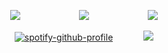 

<div align="center">

![](https://komarev.com/ghpvc/?username=ennlo&color=007FD8&base=5834&style=flat-square&label=♫+) ⠀⠀ ⠀⠀⠀⠀⠀⠀  [![](https://files.catbox.moe/alfb7r.png)](https://rentry.co/berq) ⠀⠀ ⠀⠀⠀⠀⠀⠀  [![](https://files.catbox.moe/gjgdrq.png)](https://berq.atabook.org)


[![spotify-github-profile](https://spotify-github-profile.kittinanx.com/api/view?uid=ytli9u7trg8a0ujmzzshj33yn&cover_image=true&theme=natemoo-re&show_offline=true&background_color=007FD8&interchange=true&bar_color=007FD8&bar_color_cover=false)](https://spotify-github-profile.kittinanx.com/api/view?uid=ytli9u7trg8a0ujmzzshj33yn&redirect=true) ⠀⠀ ⠀⠀![](https://files.catbox.moe/c98vxm.png)
